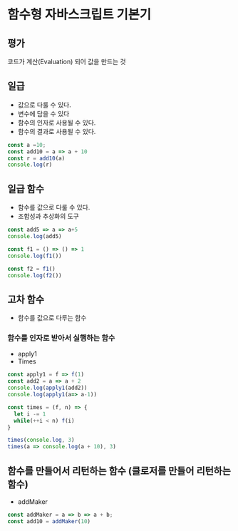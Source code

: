 

# 함수형 자바스크립트 기본기



## 평가



코드가 계산(Evaluation) 되어 값을 만드는 것



## 일급



- 값으로 다룰 수 있다.
- 변수에 담을 수 있다
- 함수의 인자로 사용될 수 있다.
- 함수의 결과로 사용될 수 있다.



```javascript
const a =10;
const add10 = a => a + 10
const r = add10(a)
console.log(r)
```



## 일급 함수



- 함수를 값으로 다룰 수 있다.
- 조합성과 추상화의 도구



```javascript
const add5 => a => a+5
console.log(add5)

const f1 = () => () => 1
console.log(f1())

const f2 = f1()
console.log(f2())


```



## 고차 함수



- 함수를 값으로 다루는 함수



### 함수를 인자로 받아서 실행하는 함수

- apply1
- Times



```javascript
const apply1 = f => f(1)
const add2 = a => a + 2
console.log(apply1(add2))
console.log(apply1(a=> a-1))

const times = (f, n) => {
  let i -= 1
  while(++i < n) f(i)
}

times(console.log, 3)
times(a => console.log(a + 10), 3)


```



## 함수를 만들어서 리턴하는 함수 (클로저를 만들어 리턴하는 함수)



- addMaker



```javascript
const addMaker = a => b => a + b;
const add10 = addMaker(10)
```



